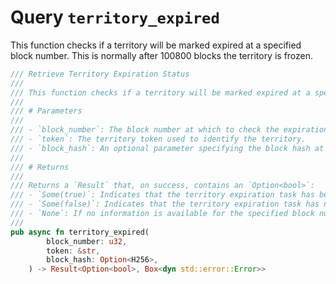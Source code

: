 # Query `territory_expired`

This function checks if a territory will be marked expired at a specified block number. This is normally after 100800 blocks the territory is frozen.

```rust
/// Retrieve Territory Expiration Status
///
/// This function checks if a territory will be marked expired at a specified block number.
///
/// # Parameters
///
/// - `block_number`: The block number at which to check the expiration status.
/// - `token`: The territory token used to identify the territory.
/// - `block_hash`: An optional parameter specifying the block hash at which to perform the query. If `None`, the latest block is used.
///
/// # Returns
///
/// Returns a `Result` that, on success, contains an `Option<bool>`:
/// - `Some(true)`: Indicates that the territory expiration task has been executed.
/// - `Some(false)`: Indicates that the territory expiration task has not been executed.
/// - `None`: If no information is available for the specified block number and token.
///
pub async fn territory_expired(
        block_number: u32,
        token: &str,
        block_hash: Option<H256>,
    ) -> Result<Option<bool>, Box<dyn std::error::Error>>
```
